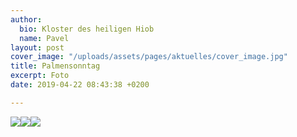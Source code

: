 ```yaml
---
author:
  bio: Kloster des heiligen Hiob
  name: Pavel
layout: post
cover_image: "/uploads/assets/pages/aktuelles/cover_image.jpg"
title: Palmensonntag
excerpt: Foto
date: 2019-04-22 08:43:38 +0200

---
```

![](https://res.cloudinary.com/hiobmon/image/upload/v1555915325/media/2019/DSC_8153.jpg)![](https://res.cloudinary.com/hiobmon/image/upload/v1555915385/media/2019/DSC_8141.jpg)![](https://res.cloudinary.com/hiobmon/image/upload/v1555915408/media/2019/DSC_8148.jpg)
